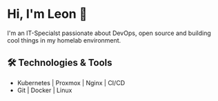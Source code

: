 # Hi, I'm Leon 👋

I'm an IT-Specialst passionate about DevOps, open source and building cool things in my homelab environment.

## 🛠️ Technologies & Tools
- Kubernetes | Proxmox | Nginx | CI/CD
- Git | Docker | Linux

